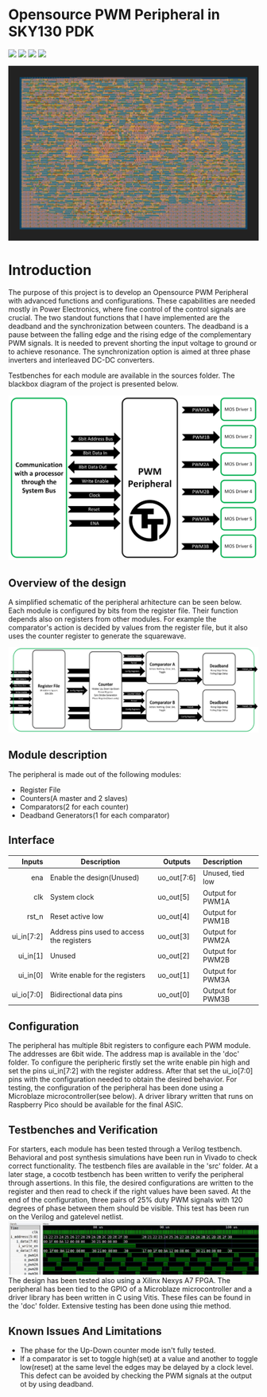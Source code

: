 # Opensource PWM Peripheral in SKY130 PDK

![](../../workflows/gds/badge.svg) ![](../../workflows/docs/badge.svg) ![](../../workflows/wokwi_test/badge.svg) ![](../../workflows/test/badge.svg)

<img src="https://github.com/EldritchIHC/tt04-pwm-peripheral/blob/main/doc/gds_render.png">


# Introduction

The purpose of this project is to develop an Opensource PWM Peripheral with advanced functions and configurations. These capabilities are needed mostly in Power Electronics, where fine control of the control signals are crucial. The two standout functions that I have implemented are the deadband and the synchronization between counters. The deadband is a pause between the falling edge and the rising edge of the complementary PWM signals. It is needed to prevent shorting the input voltage to ground or to achieve resonance. The synchronization option is aimed at three phase inverters and interleaved DC-DC converters.

Testbenches for each module are available in the sources folder. The blackbox diagram of the project is presented below.

<img src="https://github.com/EldritchIHC/tt04-pwm-peripheral/blob/main/doc/PWM%20Peripheral%20Block.png">

## Overview of the design

A simplified schematic of the peripheral arhitecture can be seen below. Each module is configured by bits from the register file. Their function depends also on registers from other modules. For example the comparator's action is decided by values from the register file, but it also uses the counter register to generate the squarewave.

<img src="https://github.com/EldritchIHC/tt04-pwm-peripheral/blob/main/doc/PWM%20Peripheral%20Arhitecture.png">

## Module description

The peripheral is made out of the following modules:
  - Register File
  - Counters(A master and 2 slaves)
  - Comparators(2 for each counter)
  - Deadband Generators(1 for each comparator)

## Interface

| Inputs        | Description                                        | Outputs        | Description   |
| -----:        | ---                                                | ---            |:------ |
| ena           | Enable the design(Unused)                          | uo_out[7:6]    | Unused, tied low |
| clk           | System clock                                       | uo_out[5]      | Output for PWM1A |
| rst_n         | Reset active low                                   | uo_out[4]      | Output for PWM1B |
| ui_in[7:2]    | Address pins used to access the registers           | uo_out[3]      | Output for PWM2A |
| ui_in[1]      | Unused                                             | uo_out[2]      | Output for PWM2B |
| ui_in[0]      | Write enable for the registers                     | uo_out[1]      | Output for PWM3A |
| ui_io[7:0]    | Bidirectional data pins                            | uo_out[0]      | Output for PWM3B |


## Configuration

The peripheral has multiple 8bit registers to configure each PWM module. The addresses are 6bit wide. The address map is available in the 'doc' folder. To configure the peripheric firstly set the write enable pin high and set the pins ui_in[7:2] with the register address. After that set the ui_io[7:0] pins with the configuration needed to obtain the desired behavior. For testing, the configuration of the peripheral has been done using a Microblaze microcontroller(see below).
A driver library written that runs on Raspberry Pico should be available for the final ASIC.

## Testbenches and Verification

For starters, each module has been tested through a Verilog testbench. Behavioral and post synthesis simulations have been run in Vivado to check correct functionality. The testbench files are available in the 'src' folder. At a later stage, a cocotb testbench has been written to verify the peripheral through assertions. In this file, the desired configurations are written to the register and then read to check if the right values have been saved. At the end of the configuration, three pairs of 25% duty PWM signals with 120 degrees of phase between them should be visible. This test has been run on the Verilog and gatelevel netlist.
<img src="https://github.com/EldritchIHC/tt04-pwm-peripheral/blob/main/doc/gatelevel_gtk.jpg">
The design has been tested also using a Xilinx Nexys A7 FPGA. The peripheral has been tied to the GPIO of a Microblaze microcontroller and a driver library has been written in C using Vitis. These files can be found in the 'doc' folder. Extensive testing has been done using thie method.

## Known Issues And Limitations

  * The phase for the Up-Down counter mode isn't fully tested.
  * If a comparator is set to toggle high(set) at a value and another to toggle low(reset) at the same level the edges may be delayed by a clock level. This defect can be avoided by checking the PWM signals at the output ot by using deadband. 
